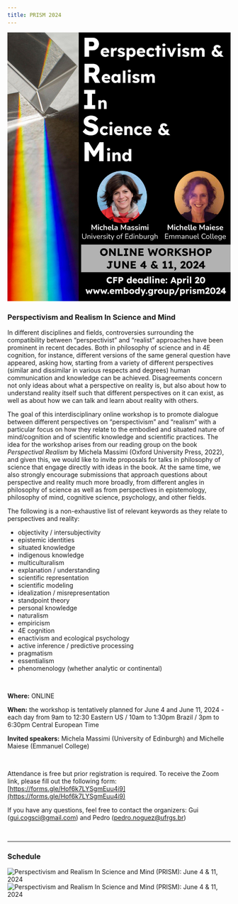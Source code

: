 ```yaml
---
title: PRISM 2024
---
```



<img width="750" src="/prism2024poster.png" title="Perspectivism and Realism In Science and Mind (PRISM): June 4 & 11, 2024" alt="Perspectivism and Realism In Science and Mind (PRISM): June 4 & 11, 2024"/> 

### Perspectivism and Realism In Science and Mind

In different disciplines and fields, controversies surrounding the compatibility between “perspectivist” and “realist” approaches have been prominent in recent decades. Both in philosophy of science and in 4E cognition, for instance, different versions of the same general question have appeared, asking how, starting from a variety of different perspectives (similar and dissimilar in various respects and degrees) human communication and knowledge can be achieved. Disagreements concern not only ideas about what a perspective on reality is, but also about how to understand reality itself such that different perspectives on it can exist, as well as about how we can talk and learn about reality with others. 

The goal of this interdisciplinary online workshop is to promote dialogue between different perspectives on “perspectivism” and “realism” with a particular focus on how they relate to the embodied and situated nature of mind/cognition and of scientific knowledge and scientific practices. The idea for the workshop arises from our reading group on the book _Perspectival Realism_ by Michela Massimi (Oxford University Press, 2022), and given this, we would like to invite proposals for talks in philosophy of science that engage directly with ideas in the book. At the same time, we also strongly encourage submissions that approach questions about perspective and reality much more broadly, from different angles in philosophy of science as well as from perspectives in epistemology, philosophy of mind, cognitive science, psychology, and other fields. 

The following is a non-exhaustive list of relevant keywords as they relate to perspectives and reality:

- objectivity / intersubjectivity
- epistemic identities
- situated knowledge
- indigenous knowledge
- multiculturalism
- explanation / understanding
- scientific representation
- scientific modeling
- idealization / misrepresentation
- standpoint theory
- personal knowledge
- naturalism
- empiricism
- 4E cognition
- enactivism and ecological psychology
- active inference / predictive processing
- pragmatism
- essentialism
- phenomenology (whether analytic or continental)

<br>

**Where:** ONLINE
 
**When:** the workshop is tentatively planned for June 4 and June 11, 2024 - each day from 9am to 12:30 Eastern US /  10am to 1:30pm Brazil /  3pm to 6:30pm Central European Time 

**Invited speakers:**  Michela Massimi (University of Edinburgh)  and  Michelle Maiese (Emmanuel College)

<br>

Attendance is free but prior registration is required. To receive the Zoom link, please fill out the following form: [https://forms.gle/Hof6k7LYSgmEuu4i9](https://forms.gle/Hof6k7LYSgmEuu4i9)

If you have any questions, feel free to contact the organizers: Gui (gui.cogsci@gmail.com) and Pedro (pedro.noguez@ufrgs.br)

<br>

---

### Schedule

<img width="750" src="/prism2024-schedule-day1" title="Perspectivism and Realism In Science and Mind (PRISM): June 4 & 11, 2024" alt="Perspectivism and Realism In Science and Mind (PRISM): June 4 & 11, 2024"/> 


<img width="750" src="/prism2024-schedule-day2" title="Perspectivism and Realism In Science and Mind (PRISM): June 4 & 11, 2024" alt="Perspectivism and Realism In Science and Mind (PRISM): June 4 & 11, 2024"/> 
 


